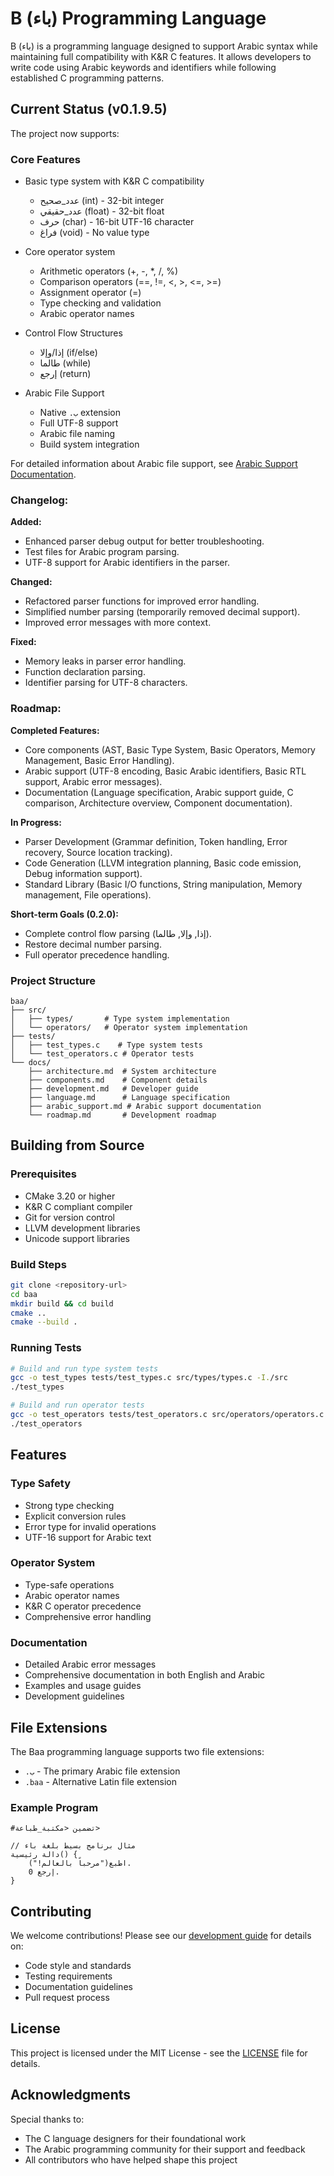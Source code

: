# B (باء) Programming Language

B (باء) is a programming language designed to support Arabic syntax while maintaining full compatibility with K&R C features. It allows developers to write code using Arabic keywords and identifiers while following established C programming patterns.

## Current Status (v0.1.9.5)

The project now supports:

### Core Features
- Basic type system with K&R C compatibility
  - عدد_صحيح (int) - 32-bit integer
  - عدد_حقيقي (float) - 32-bit float
  - حرف (char) - 16-bit UTF-16 character
  - فراغ (void) - No value type

- Core operator system
  - Arithmetic operators (+, -, *, /, %)
  - Comparison operators (==, !=, <, >, <=, >=)
  - Assignment operator (=)
  - Type checking and validation
  - Arabic operator names

- Control Flow Structures
  - إذا/وإلا (if/else)
  - طالما (while)
  - إرجع (return)

- Arabic File Support
  - Native `.ب` extension
  - Full UTF-8 support
  - Arabic file naming
  - Build system integration

For detailed information about Arabic file support, see [Arabic Support Documentation](docs/arabic_support.md).

### Changelog:

**Added:**
- Enhanced parser debug output for better troubleshooting.
- Test files for Arabic program parsing.
- UTF-8 support for Arabic identifiers in the parser.

**Changed:**
- Refactored parser functions for improved error handling.
- Simplified number parsing (temporarily removed decimal support).
- Improved error messages with more context.

**Fixed:**
- Memory leaks in parser error handling.
- Function declaration parsing.
- Identifier parsing for UTF-8 characters.

### Roadmap:

**Completed Features:**
- Core components (AST, Basic Type System, Basic Operators, Memory Management, Basic Error Handling).
- Arabic support (UTF-8 encoding, Basic Arabic identifiers, Basic RTL support, Arabic error messages).
- Documentation (Language specification, Arabic support guide, C comparison, Architecture overview, Component documentation).

**In Progress:**
- Parser Development (Grammar definition, Token handling, Error recovery, Source location tracking).
- Code Generation (LLVM integration planning, Basic code emission, Debug information support).
- Standard Library (Basic I/O functions, String manipulation, Memory management, File operations).

**Short-term Goals (0.2.0):**
- Complete control flow parsing (إذا, وإلا, طالما).
- Restore decimal number parsing.
- Full operator precedence handling.

### Project Structure
```
baa/
├── src/
│   ├── types/       # Type system implementation
│   └── operators/   # Operator system implementation
├── tests/
│   ├── test_types.c    # Type system tests
│   └── test_operators.c # Operator tests
└── docs/
    ├── architecture.md  # System architecture
    ├── components.md    # Component details
    ├── development.md   # Developer guide
    ├── language.md      # Language specification
    ├── arabic_support.md # Arabic support documentation
    └── roadmap.md       # Development roadmap
```

## Building from Source

### Prerequisites
- CMake 3.20 or higher
- K&R C compliant compiler
- Git for version control
- LLVM development libraries
- Unicode support libraries

### Build Steps
```bash
git clone <repository-url>
cd baa
mkdir build && cd build
cmake ..
cmake --build .
```

### Running Tests
```bash
# Build and run type system tests
gcc -o test_types tests/test_types.c src/types/types.c -I./src
./test_types

# Build and run operator tests
gcc -o test_operators tests/test_operators.c src/operators/operators.c src/types/types.c -I./src
./test_operators
```

## Features

### Type Safety
- Strong type checking
- Explicit conversion rules
- Error type for invalid operations
- UTF-16 support for Arabic text

### Operator System
- Type-safe operations
- Arabic operator names
- K&R C operator precedence
- Comprehensive error handling

### Documentation
- Detailed Arabic error messages
- Comprehensive documentation in both English and Arabic
- Examples and usage guides
- Development guidelines

## File Extensions
The Baa programming language supports two file extensions:
- `.ب` - The primary Arabic file extension
- `.baa` - Alternative Latin file extension

### Example Program
```baa
#تضمين <مكتبة_طباعة>

// مثال برنامج بسيط بلغة باء
دالة رئيسية() {
    اطبع("مرحباً بالعالم!").
    إرجع 0.
}
```

## Contributing

We welcome contributions! Please see our [development guide](docs/development.md) for details on:
- Code style and standards
- Testing requirements
- Documentation guidelines
- Pull request process

## License

This project is licensed under the MIT License - see the [LICENSE](LICENSE) file for details.

## Acknowledgments

Special thanks to:
- The C language designers for their foundational work
- The Arabic programming community for their support and feedback
- All contributors who have helped shape this project
